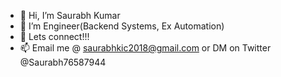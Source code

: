 - 👋 Hi, I’m Saurabh Kumar
- 👀 I’m Engineer(Backend Systems, Ex Automation)
- 💞️ Lets connect!!!
- 📫 Email me @ saurabhkic2018@gmail.com or DM on Twitter @Saurabh76587944

<!---
Saurabh-7552/Saurabh-7552 is a ✨ special ✨ repository because its `README.md` (this file) appears on your GitHub profile.
You can click the Preview link to take a look at your changes.
--->
